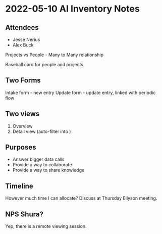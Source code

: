 # 2022-05-10 AI Inventory Notes

## Attendees

- Jesse Nerius
- Alex Buck

Projects vs People - Many to Many relationship

Baseball card for people and projects

## Two Forms

Intake form - new entry
Update form - update entry, linked with periodic flow

## Two views

1) Overview
2) Detail view (auto-filter into )

## Purposes

- Answer bigger data calls
- Provide a way to collaborate
- Provide a way to share knowledge

## Timeline

However much time I can allocate?
Discuss at Thursday Ellyson meeting.

## NPS Shura?

Yep, there is a remote viewing session.
